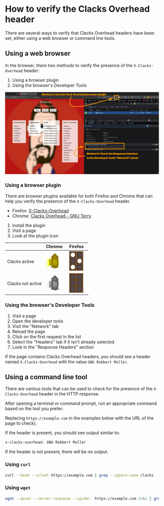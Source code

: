 # How to verify the Clacks Overhead header

There are several ways to verify that Clacks Overhead headers have been set, either using a web browser or command line tools.

## Using a web browser

In the browser, there two methods to verify the presence of the `X-Clacks-Overhead` header:

1. Using a browser plugin
2. Using the browser's Developer Tools

![verify-clacks-header.png](../img/verify-clacks-header.png)

### Using a browser plugin

There are browser plugins available for both Firefox and Chrome that can help you verify the presence of the `X-Clacks-Overhead` header.

- Firefox: [X-Clacks-Overhead](https://addons.mozilla.org/en-US/firefox/addon/x-clacks-overhead/)
- Chrome: [Clacks Overhead - GNU Terry](https://chromewebstore.google.com/detail/clacks-overhead-gnu-terry/lnndfmobdoobjfcalkmfojmanbeoegab)

1. Install the plugin
2. Visit a page
3. Look at the plugin icon

|                   | Chrome                          | Firefox                          |
|-------------------|---------------------------------|----------------------------------|
| Clacks active     | ![](../img/chrome.clacks-active.png)   | ![](../img/firefox.clacks-active.png)   |
| Clacks not active | ![](../img/chrome.clacks-inactive.png) | ![](../img/firefox.clacks-inactive.png) |

### Using the browser's Developer Tools

1. Visit a page
2. Open the developer tools
3. Visit the "Network" tab
4. Reload the page
5. Click on the first request in the list
6. Select the "Headers" tab if it isn't already selected
7. Look in the "Response Headers" section

If the page contains Clacks Overhead headers, you should see a header named `X-Clacks-Overhead` with the value `GNU Robbert Muller`.

## Using a command line tool

There are various tools that can be used to check for the presence of the `X-Clacks-Overhead` header in the HTTP response.

After opening a terminal or command prompt, run an appropriate command based on the tool you prefer:

Replacing `https://example.com` in the examples below  with the URL of the page to check).

If the header is present, you should see output similar to:

```sh
x-clacks-overhead: GNU Robbert Muller
```

If the header is not present, there will be no output.

### Using `curl`

 ```bash
 curl --head --silent https://example.com | grep --ignore-case clacks
 ```

### Using `wget`

```sh
wget --quiet --server-response --spider  https://example.com 2>&1 | grep --ignore-case clacks
```
